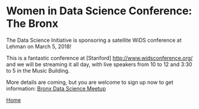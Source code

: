 # Women in Data Science Conference: The Bronx

The Data Science Initiative is sponsoring a satellite WiDS conference at Lehman on March 5, 2018!

This is a fantastic conference at [Stanford] <http://www.widsconference.org/> and we will be streaming it 
all day, with live speakers from 10 to 12 and 3:30 to 5 in the Music Building.

More details are coming, but you are welcome to sign up now to get information: [Bronx Data Science Meetup](https://www.meetup.com/Bronx-Big-Data-Meetup/)


[Home](./index)
